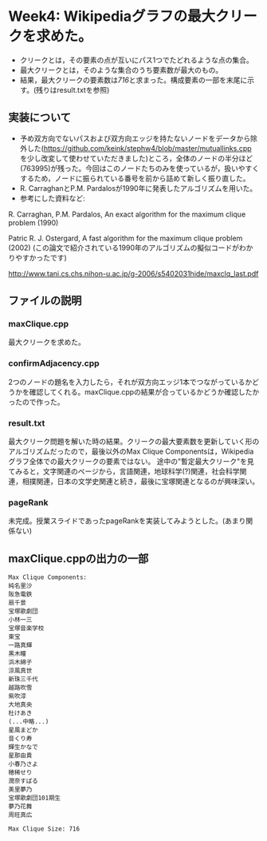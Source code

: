 # Week4: Wikipediaグラフの最大クリークを求めた。

* クリークとは，その要素の点が互いにパス1つでたどれるような点の集合。
* 最大クリークとは，そのような集合のうち要素数が最大のもの。
* 結果，最大クリークの要素数は*716*と求まった。構成要素の一部を末尾に示す。(残りはresult.txtを参照)

## 実装について

* 予め双方向でないパスおよび双方向エッジを持たないノードをデータから除外した(<https://github.com/keink/stephw4/blob/master/mutuallinks.cpp> を少し改変して使わせていただきました)ところ，全体のノードの半分ほど(763995)が残った。今回はこのノードたちのみを使っているが，扱いやすくするため，ノードに振られている番号を前から詰めて新しく振り直した。
* R. CarraghanとP.M. Pardalosが1990年に発表したアルゴリズムを用いた。
* 参考にした資料など:

R. Carraghan, P.M. Pardalos, An exact algorithm for the maximum clique problem (1990)

Patric R. J. Ostergard, A fast algorithm for the maximum clique problem (2002)
(この論文で紹介されている1990年のアルゴリズムの擬似コードがわかりやすかったです)

<http://www.tani.cs.chs.nihon-u.ac.jp/g-2006/s5402031hide/maxclq_last.pdf>


## ファイルの説明

### maxClique.cpp
最大クリークを求めた。

### confirmAdjacency.cpp
2つのノードの題名を入力したら，それが双方向エッジ1本でつながっているかどうかを確認してくれる。maxClique.cppの結果が合っているかどうか確認したかったので作った。

### result.txt
最大クリーク問題を解いた時の結果。クリークの最大要素数を更新していく形のアルゴリズムだったので，最後以外のMax Clique Componentsは，Wikipediaグラフ全体での最大クリークの要素ではない。
途中の"暫定最大クリーク"を見てみると，文字関連のページから，言語関連，地球科学(?)関連，社会科学関連，相撲関連，日本の文学史関連と続き，最後に宝塚関連となるのが興味深い。

### pageRank
未完成。授業スライドであったpageRankを実装してみようとした。(あまり関係ない)

## maxClique.cppの出力の一部
    Max Clique Components:
    純名里沙
    阪急電鉄
    扇千景
    宝塚歌劇団
    小林一三
    宝塚音楽学校
    東宝
    一路真輝
    黒木瞳
    浜木綿子
    涼風真世
    新珠三千代
    越路吹雪
    紫吹淳
    大地真央
    杜けあき
    (...中略...)
    星風まどか
    音くり寿
    輝生かなで
    星那由貴
    小春乃さよ
    穂稀せり
    潤奈すばる
    美里夢乃
    宝塚歌劇団101期生
    夢乃花舞
    周旺真広

    Max Clique Size: 716
